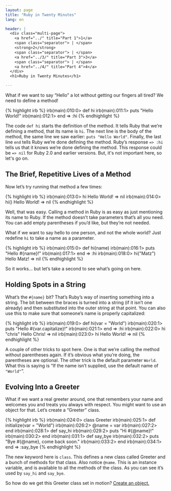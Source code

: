 ```yaml
---
layout: page
title: "Ruby in Twenty Minutes"
lang: en

header: |
  <div class="multi-page">
    <a href="../" title="Part 1">1</a>
    <span class="separator"> | </span>
    <strong>2</strong>
    <span class="separator"> | </span>
    <a href="../3/" title="Part 3">3</a>
    <span class="separator"> | </span>
    <a href="../4/" title="Part 4">4</a>
  </div>
  <h1>Ruby in Twenty Minutes</h1>

---
```


What if we want to say “Hello” a lot without getting our fingers all
tired? We need to define a method!

{% highlight irb %}
irb(main):010:0> def hi
irb(main):011:1> puts "Hello World!"
irb(main):012:1> end
=> :hi
{% endhighlight %}

The code `def hi` starts the definition of the method. It tells Ruby that
we’re defining a method, that its name is `hi`. The next line is the body
of the method, the same line we saw earlier: `puts "Hello World"`.
Finally, the last line `end` tells Ruby we’re done defining the method.
Ruby’s response `=> :hi` tells us that it knows we’re done defining the
method. This response could be `=> nil` for Ruby 2.0 and earlier versions.
But, it's not important here, so let's go on.

## The Brief, Repetitive Lives of a Method

Now let’s try running that method a few times:

{% highlight irb %}
irb(main):013:0> hi
Hello World!
=> nil
irb(main):014:0> hi()
Hello World!
=> nil
{% endhighlight %}

Well, that was easy. Calling a method in Ruby is as easy as just
mentioning its name to Ruby. If the method doesn’t take parameters
that’s all you need. You can add empty parentheses if you’d like, but
they’re not needed.

What if we want to say hello to one person, and not the whole world?
Just redefine `hi` to take a name as a parameter.

{% highlight irb %}
irb(main):015:0> def hi(name)
irb(main):016:1> puts "Hello #{name}!"
irb(main):017:1> end
=> :hi
irb(main):018:0> hi("Matz")
Hello Matz!
=> nil
{% endhighlight %}

So it works… but let’s take a second to see what’s going on here.

## Holding Spots in a String

What’s the `#{name}` bit? That’s Ruby’s way of inserting something into
a string. The bit between the braces is turned into a string (if it
isn’t one already) and then substituted into the outer string at that
point. You can also use this to make sure that someone’s name is
properly capitalized:

{% highlight irb %}
irb(main):019:0> def hi(var = "World")
irb(main):020:1> puts "Hello #{var.capitalize}!"
irb(main):021:1> end
=> :hi
irb(main):022:0> hi "chris"
Hello Chris!
=> nil
irb(main):023:0> hi
Hello World!
=> nil
{% endhighlight %}

A couple of other tricks to spot here. One is that we’re calling the
method without parentheses again. If it’s obvious what you’re doing, the
parentheses are optional. The other trick is the default parameter
`World`. What this is saying is “If the name isn’t supplied, use the
default name of `"World"`”.

## Evolving Into a Greeter

What if we want a real greeter around, one that remembers your name and
welcomes you and treats you always with respect. You might want to use
an object for that. Let’s create a “Greeter” class.

{% highlight irb %}
irb(main):024:0> class Greeter
irb(main):025:1>   def initialize(var = "World")
irb(main):026:2>     @name = var
irb(main):027:2>   end
irb(main):028:1>   def say_hi
irb(main):029:2>     puts "Hi #{@name}!"
irb(main):030:2>   end
irb(main):031:1>   def say_bye
irb(main):032:2>     puts "Bye #{@name}, come back soon."
irb(main):033:2>   end
irb(main):034:1> end
=> :say_bye
{% endhighlight %}

The new keyword here is `class`. This defines a new class called Greeter
and a bunch of methods for that class. Also notice `@name`. This is an
instance variable, and is available to all the methods of the class. As
you can see it’s used by `say_hi` and `say_bye`.

So how do we get this Greeter class set in motion?
[Create an object.](../3/)
